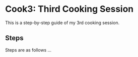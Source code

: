# Cook3: Third Cooking Session

This is a step-by-step guide of my 3rd cooking session.

## Steps

Steps are as follows ...
